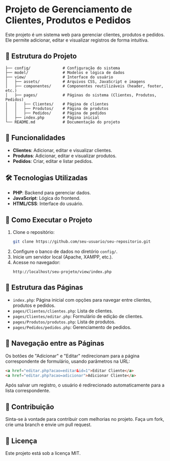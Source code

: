 # Projeto de Gerenciamento de Clientes, Produtos e Pedidos

Este projeto é um sistema web para gerenciar clientes, produtos e pedidos. Ele permite adicionar, editar e visualizar registros de forma intuitiva.

## 📂 Estrutura do Projeto

```
├── config/              # Configuração do sistema
├── model/               # Modelos e lógica de dados
├── view/                # Interface do usuário
│   ├── assets/          # Arquivos CSS, JavaScript e imagens
│   ├── componentes/     # Componentes reutilizáveis (header, footer, etc.)
│   ├── pages/           # Páginas do sistema (Clientes, Produtos, Pedidos)
│   │   ├── Clientes/    # Página de clientes
│   │   ├── Produtos/    # Página de produtos
│   │   ├── Pedidos/     # Página de pedidos
│   ├── index.php        # Página inicial
└── README.md            # Documentação do projeto
```

## 🚀 Funcionalidades

- **Clientes**: Adicionar, editar e visualizar clientes.
- **Produtos**: Adicionar, editar e visualizar produtos.
- **Pedidos**: Criar, editar e listar pedidos.

## 🛠 Tecnologias Utilizadas

- **PHP**: Backend para gerenciar dados.
- **JavaScript**: Lógica do frontend.
- **HTML/CSS**: Interface do usuário.


## 📌 Como Executar o Projeto

1. Clone o repositório:
   ```bash
   git clone https://github.com/seu-usuario/seu-repositorio.git
   ```
2. Configure o banco de dados no diretório `config/`.
3. Inicie um servidor local (Apache, XAMPP, etc.).
4. Acesse no navegador:
   ```
   http://localhost/seu-projeto/view/index.php
   ```

## 📄 Estrutura das Páginas

- `index.php`: Página inicial com opções para navegar entre clientes, produtos e pedidos.
- `pages/Clientes/clientes.php`: Lista de clientes.
- `pages/Clientes/editar.php`: Formulário de edição de clientes.
- `pages/Produtos/produtos.php`: Lista de produtos.
- `pages/Pedidos/pedidos.php`: Gerenciamento de pedidos.

## 🔄 Navegação entre as Páginas

Os botões de "Adicionar" e "Editar" redirecionam para a página correspondente de formulário, usando parâmetros na URL:

```html
<a href="editar.php?acao=editar&id=1">Editar Cliente</a>
<a href="editar.php?acao=adicionar">Adicionar Cliente</a>
```

Após salvar um registro, o usuário é redirecionado automaticamente para a lista correspondente.

## 📢 Contribuição

Sinta-se à vontade para contribuir com melhorias no projeto. Faça um fork, crie uma branch e envie um pull request.

## 📜 Licença

Este projeto está sob a licença MIT.


